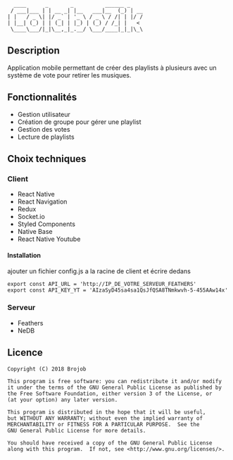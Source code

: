 ```
  ____      _       _          ______ _    
 / ___|___ | | __ _| |__   ___|__  (_) | __
| |   / _ \| |/ _` | '_ \ / _ \ / /| | |/ /
| |__| (_) | | (_| | |_) | (_) / /_| |   < 
 \____\___/|_|\__,_|_.__/ \___/____|_|_|\_\
```

## Description

  Application mobile permettant de créer des playlists à plusieurs avec un système de vote pour retirer les musiques.
  
## Fonctionnalités

  - Gestion utilisateur
  - Création de groupe pour gérer une playlist
  - Gestion des votes
  - Lecture de playlists
  
## Choix techniques

### Client

  - React Native
  - React Navigation
  - Redux
  - Socket.io
  - Styled Components
  - Native Base
  - React Native Youtube
  
#### Installation

ajouter un fichier config.js a la racine de client et écrire dedans
  ```
  export const API_URL = 'http://IP_DE_VOTRE_SERVEUR_FEATHERS'
  export const API_KEY_YT = 'AIzaSyD45sa4sa1QsJfQSA8TNmkwvh-5-455AAw14x'  
  ```
  
### Serveur

  - Feathers
  - NeDB
  
## Licence

```text
Copyright (C) 2018 Brojob

This program is free software: you can redistribute it and/or modify
it under the terms of the GNU General Public License as published by
the Free Software Foundation, either version 3 of the License, or
(at your option) any later version.

This program is distributed in the hope that it will be useful,
but WITHOUT ANY WARRANTY; without even the implied warranty of
MERCHANTABILITY or FITNESS FOR A PARTICULAR PURPOSE.  See the
GNU General Public License for more details.

You should have received a copy of the GNU General Public License
along with this program.  If not, see <http://www.gnu.org/licenses/>.
```
